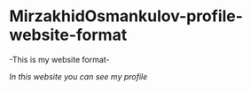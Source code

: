 # MirzakhidOsmankulov-profile-website-format

-This is my website format-  

*In this website you can see my profile*